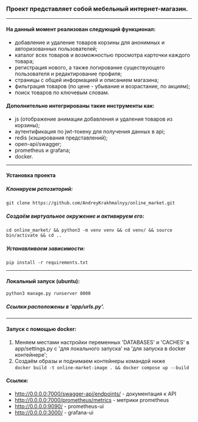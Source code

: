 ### Проект представляет собой мебельный интернет-магазин.
------------
#### На данный момент реализован следующий функционал:
- добавление и удаление товаров корзины для анонимных и авторизованных пользователей;
- каталог всех товаров и возможностью просмотра карточки каждого товара;
- регистрация нового, а также логирование существующего пользователя и редактирование профиля;
- страницы с общей информацией и описанием магазина;
- фильтрация товаров (по цене - убывание и возрастание, по акциям);
- поиск товаров по ключевым словам.

#### Дополнительно интегрированы такие инструменты как:
- js (отображение анимации добавления и удаления товаров из корзины);
- аутентификация по jwt-токену для получения данных в api;
- redis (кэширования представлений);
- open-api/swagger;
- prometheus и grafana;
- docker.
------------
#### Установка проекта

##### Клонируем репозиторий:
`git clone https://github.com/AndreyKrakhmalnyy/online_market.git`

##### Создаём виртуальное окружение и активируем его:
`cd online_market/ && python3 -m venv venv && cd venv/ && source bin/activate && cd ..`

##### Устанавливаем зависимости:
`pip install -r requirements.txt`

------------
#### Локальный запуск (ubuntu):
`python3 manage.py runserver 8000`
##### Ссылки расположены в 'app/urls.py'.
------------
#### Запуск с помощью docker:
1. Меняем местами настройки переменных 'DATABASES' и 'CACHES'  в app/settings.py с  'для локального запуска' на 'для запуска в docker контейнере';
2. Создаём образы и поднимаем контейнеры командой ниже <br>
`docker build -t online-market-image . && docker compose up --build`


#### Ссылки:
- http://0.0.0.0:7000/swagger-api/endpoints/ - документация к API
- http://0.0.0.0:7000/prometheus/metrics - метрики prometheus
- http://0.0.0.0:9090/ - prometheus-ui
- http://0.0.0.0:3000/ - grafana-ui
